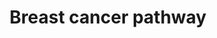 ---
annotations:
- id: PW:0000204
  parent: signaling pathway
  type: Pathway Ontology
  value: Notch signaling pathway
- id: PW:0000013
  parent: disease pathway
  type: Pathway Ontology
  value: disease pathway
- id: PW:0000232
  parent: signaling pathway
  type: Pathway Ontology
  value: phosphatidylinositol 3-kinase-Akt signaling pathway
- id: PW:0000605
  parent: disease pathway
  type: Pathway Ontology
  value: cancer pathway
- id: PW:0000624
  parent: disease pathway
  type: Pathway Ontology
  value: breast cancer pathway
- id: DOID:162
  parent: disease of cellular proliferation
  type: Disease Ontology
  value: cancer
authors:
- Khanspers
- Egonw
- IreneHemel
- MaintBot
- Fehrhart
- Eweitz
citedin:
- link: PMC9300967
  title: Shared Genetic Risk Factors Between Cancer and Cardiovascular Diseases (2022)
- link: PMC9015122
  title: Understanding signaling and metabolic paths using semantified and harmonized
    information about biological interactions (2022)
- link: PMC9614744
  title: Shared mechanisms and crosstalk of COVID-19 and osteoporosis via vitamin
    D (2022)
- link: 10.1186/s40001-024-01951-z
  title: 'Non-dialyzable uremic toxins and renal tubular cell damage in CKD patients:
    a systems biology approach (2024)'
- link: 10.1186/s13148-023-01612-8
  title: 'Methylation analysis by targeted bisulfite sequencing in large for gestational
    age (LGA) newborns: the LARGAN cohort (2024)'
- link: 10.47717/turkjsurg.2025.2025-3-33
  title: 'Genetic profiling and pathway analysis in bladder carcinoma: Implications
    for therapeutic targeting (2025)'
- link: PMC12174437
  title: Serum extracellular vesicle microRNAs as potential biomarkers to predict
    pembrolizumab response and prognosis in metastatic non-small cell lung cancer
    patients (2025)
communities:
- CPTAC
- Diseases
description: 'Breast cancer is the leading cause of cancer death among women worldwide.
  The vast majority of breast cancers are carcinomas that originate from cells lining
  the milk-forming ducts of the mammary gland.   The molecular subtypes of breast
  cancer, which are based on the presence or absence of hormone receptors (estrogen
  and progesterone subtypes) and human epidermal growth factor receptor-2 (HER2),
  include:    * Luminal A subtype: Hormone receptor positive (progesterone and estrogen)
  and HER2 (ERBB2) negative   * Luminal B subtype: Hormone receptor positive (progesterone
  and estrogen) and HER2 (ERBB2) positive    * HER2 positive: Hormone receptor negative
  (progesterone and estrogen) and HER2 (ERBB2) positive   * Basal-like or triple-negative
  (TNBCs): Hormone receptor negative (progesterone and estrogen) and HER2 (ERBB2)
  negative   Hormone receptor positive breast cancers are largely driven by the estrogen/ER
  pathway. In HER2 positive breast tumors, HER2 activates the PI3K/AKT and the RAS/RAF/MAPK
  pathways, and stimulate cell growth, survival and differentiation. In patients suffering
  from TNBC, the deregulation of various signaling pathways (Notch and Wnt/beta-catenin),
  EGFR protein have been confirmed. In the case of breast cancer only 8% of all cancers
  are hereditary, a phenomenon linked to genetic changes in BRCA1 or BRCA2. Somatic
  mutations in only three genes (TP53, PIK3CA and GATA3) occurred at >10% incidence
  across all breast cancers. Phosphorylation sites were added based on information
  from PhosphoSitePlus (R), www.phosphosite.org.'
last-edited: 2025-08-01
ndex: 32c09ca0-8b6a-11eb-9e72-0ac135e8bacf
organisms:
- Homo sapiens
redirect_from:
- /index.php/Pathway:WP4262
- /instance/WP4262
- /instance/WP4262_r140131
revision: r140131
schema-jsonld:
- '@context': https://schema.org/
  '@id': https://wikipathways.github.io/pathways/WP4262.html
  '@type': Dataset
  creator:
    '@type': Organization
    name: WikiPathways
  description: 'Breast cancer is the leading cause of cancer death among women worldwide.
    The vast majority of breast cancers are carcinomas that originate from cells lining
    the milk-forming ducts of the mammary gland.   The molecular subtypes of breast
    cancer, which are based on the presence or absence of hormone receptors (estrogen
    and progesterone subtypes) and human epidermal growth factor receptor-2 (HER2),
    include:    * Luminal A subtype: Hormone receptor positive (progesterone and estrogen)
    and HER2 (ERBB2) negative   * Luminal B subtype: Hormone receptor positive (progesterone
    and estrogen) and HER2 (ERBB2) positive    * HER2 positive: Hormone receptor negative
    (progesterone and estrogen) and HER2 (ERBB2) positive   * Basal-like or triple-negative
    (TNBCs): Hormone receptor negative (progesterone and estrogen) and HER2 (ERBB2)
    negative   Hormone receptor positive breast cancers are largely driven by the
    estrogen/ER pathway. In HER2 positive breast tumors, HER2 activates the PI3K/AKT
    and the RAS/RAF/MAPK pathways, and stimulate cell growth, survival and differentiation.
    In patients suffering from TNBC, the deregulation of various signaling pathways
    (Notch and Wnt/beta-catenin), EGFR protein have been confirmed. In the case of
    breast cancer only 8% of all cancers are hereditary, a phenomenon linked to genetic
    changes in BRCA1 or BRCA2. Somatic mutations in only three genes (TP53, PIK3CA
    and GATA3) occurred at >10% incidence across all breast cancers. Phosphorylation
    sites were added based on information from PhosphoSitePlus (R), www.phosphosite.org.'
  keywords:
  - AKT1
  - AKT2
  - AKT3
  - APC
  - APC2
  - ARAF
  - ATM
  - ATR
  - AXIN1
  - AXIN2
  - BAK1
  - BAX
  - BRAF
  - BRCA1
  - BRCA2
  - CCND1
  - CDK4
  - CDK6
  - CDKN1A
  - CETN3
  - CSNK1A1
  - CSNK1A1L
  - CSNK2A1
  - CSNK2A2
  - CSNK2A3
  - CSNK2B
  - CTNNB1
  - DDB2
  - DLL1
  - DLL3
  - DLL4
  - DVL1
  - DVL2
  - DVL3
  - E2F1
  - E2F2
  - E2F3
  - EGF
  - EGFR
  - ERBB2
  - ESR1
  - ESR2
  - Estradiol-17beta
  - Estrogen
  - FGF1
  - FGF10
  - FGF16
  - FGF17
  - FGF18
  - FGF19
  - FGF2
  - FGF20
  - FGF21
  - FGF22
  - FGF23
  - FGF3
  - FGF4
  - FGF5
  - FGF6
  - FGF7
  - FGF8
  - FGF9
  - FGFR1
  - FLT4
  - FOS
  - FRAT1
  - FRAT2
  - FZD1
  - FZD10
  - FZD2
  - FZD3
  - FZD4
  - FZD5
  - FZD6
  - FZD7
  - FZD8
  - FZD9
  - GADD45A
  - GADD45B
  - GADD45G
  - GRB2
  - GSK3B
  - HES1
  - HES5
  - HEY1
  - HEY2
  - HEYL
  - HRAS
  - IGF1
  - IGF1R
  - JAG2
  - JUN
  - KIT
  - KRAS
  - LEF1
  - LRP5
  - LRP6
  - MAP2K1
  - MAP2K2
  - MAPK1
  - MAPK3
  - MRE11A
  - MTOR
  - MYC
  - NBN
  - NCOA1
  - NCOA3
  - NFKB2
  - NOTCH1
  - NOTCH2
  - NOTCH3
  - NOTCH4
  - NRAS
  - PARP1
  - PGR
  - PIK3CA
  - PIK3CD
  - PIK3R1
  - PIK3R2
  - PIK3R3
  - PIP3
  - POLK
  - PTEN
  - Progesterone
  - RAD50
  - RAD51
  - RAF1
  - RB1
  - RPS6KB1
  - RPS6KB2
  - SHC1
  - SHC2
  - SHC3
  - SHC4
  - SKP1
  - SOS1
  - SOS2
  - SP1
  - TCF7
  - TCF7L1
  - TCF7L2
  - TNFSF11
  - TP53
  - WNT1
  - WNT10A
  - WNT10B
  - WNT11
  - WNT16
  - WNT2
  - WNT2B
  - WNT3
  - WNT3A
  - WNT4
  - WNT5A
  - WNT5B
  - WNT6
  - WNT7A
  - WNT7B
  license: CC0
  name: Breast cancer pathway
seo: CreativeWork
title: Breast cancer pathway
wpid: WP4262
---